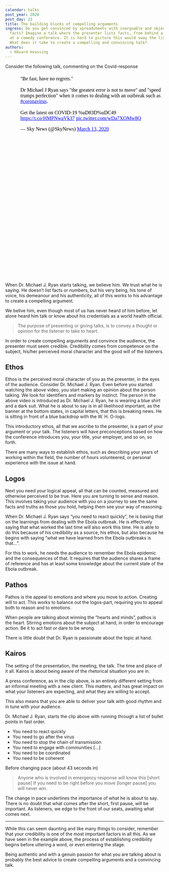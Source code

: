 ```yaml
---
calendar: talks
post_year: 2020
post_day: 23
title: The building blocks of compelling arguments
ingress: Do you get convinced by spreadsheets with inarguable and objective
  facts? Imagine a talk where the presenter lists facts, from behind a lectern,
  at a comedy conference. It is hard to picture this would sway the listeners.
  What does it take to create a compelling and convincing talk?
authors:
  - Håvard Hvassing
---
```

Consider the following talk, commenting on the Covid-response

<iframe style="border:none;" width="550" height="650" data-tweet-url="https://twitter.com/SkyNews/status/1238504143104421888" src="data:text/html;charset=utf-8,%3Cblockquote%20class%3D%22twitter-tweet%22%3E%3Cp%20lang%3D%22en%22%20dir%3D%22ltr%22%3E%26quot%3BBe%20fast%2C%20have%20no%20regrets.%26quot%3B%3Cbr%3E%3Cbr%3EDr%20Michael%20J%20Ryan%20says%20%26quot%3Bthe%20greatest%20error%20is%20not%20to%20move%26quot%3B%20and%20%26quot%3Bspeed%20trumps%20perfection%26quot%3B%20when%20it%20comes%20to%20dealing%20with%20an%20outbreak%20such%20as%20%3Ca%20href%3D%22https%3A//twitter.com/hashtag/coronavirus%3Fsrc%3Dhash%26amp%3Bref_src%3Dtwsrc%255Etfw%22%3E%23coronavirus%3C/a%3E.%3Cbr%3E%3Cbr%3EGet%20the%20latest%20on%20COVID-19%20%uD83D%uDC49%20%3Ca%20href%3D%22https%3A//t.co/HMPNwaVk37%22%3Ehttps%3A//t.co/HMPNwaVk37%3C/a%3E%20%3Ca%20href%3D%22https%3A//t.co/wDa7XOMw8Q%22%3Epic.twitter.com/wDa7XOMw8Q%3C/a%3E%3C/p%3E%26mdash%3B%20Sky%20News%20%28@SkyNews%29%20%3Ca%20href%3D%22https%3A//twitter.com/SkyNews/status/1238504143104421888%3Fref_src%3Dtwsrc%255Etfw%22%3EMarch%2013%2C%202020%3C/a%3E%3C/blockquote%3E%0A%3Cscript%20async%20src%3D%22https%3A//platform.twitter.com/widgets.js%22%20charset%3D%22utf-8%22%3E%3C/script%3E%0A"></iframe>

When Dr. Michael J. Ryan starts talking, we believe him. We trust what he is saying. He doesn’t list facts or numbers, but his very being, his tone of voice, his demeanour and his authenticity, all of this works to his advantage to create a compelling argument.

We belive him, even though most of us has never heard of him before, let alone heard him talk or know about his credentials as a world health official. 

> The purpose of presenting or giving talks, is to convey a thought or opinion for the listener to take to heart. 

In order to create compelling arguments and convince the audience, the presenter must seem credible. Credibility comes from competence on the subject, his/her perceived moral character and the good will of the listeners.

## Ethos

Ethos is the perceived moral character of you as the presenter, in the eyes of the audience.
Consider Dr. Michael J. Ryan. Even before you started watching the above video, you start making an opinion about the person talking. We look for identifiers and markers by instinct. The person in the above video is introduced as Dr. Michael J. Ryan, he is wearing a blue shirt and a dark suit. What he is about to say is in all likelihood important, as the banner at the bottom states, in capital letters, that this is breaking news. He is sitting in front of a blue backdrop with the W. H. O-logo. 

This introductory ethos, all that we ascribe to the presenter, is a part of your argument or your talk. The listeners will have preconceptions based on how the conference introduces you, your title, your employer, and so on, so forth. 

There are many ways to establish ethos, such as describing your years of working within the field, the number of hours volunteered, or personal experience with the issue at hand. 

## Logos

Next you need your logical appeal, all that can be counted, measured and otherwise perceived to be true. Here you are turning to sense and reason. This involves taking your audience with you on a journey to see the same facts and truths as those you hold, helping them see your way of reasoning. 

When Dr. Michael J. Ryan says “you need to react quickly”, he is basing that on the learnings from dealing with the Ebola outbreak. He is effectively saying that what worked the last time will also work this time. He is able to do this because of his credibility as a source, his ethos, but also because he begins with saying “what we have learned from the Ebola outbreaks is that…”. 

For this to work, he needs the audience to remember the Ebola epidemic and the consequences of that. It requires that the audience shares a frame of reference and has at least some knowledge about the current state of the Ebola outbreak. 

## Pathos

Pathos is the appeal to emotions and where you move to action. Creating will to act. This works to balance out the logos-part, requiring you to appeal both to reason and to emotions. 

When people are talking about winning the “hearts and minds”, pathos is the heart. Stirring emotions about the subject at hand, in order to encourage action. Be it to act fast or dare to be wrong. 

There is little doubt that Dr. Ryan is passionate about  the topic at hand. 

## Kairos

The setting of the presentation, the meeting, the talk. The time and place of it all. Kairos is about being aware of the rhetorical situation you are in. 

A press conference, as in the clip above, is an entirely different setting from an informal meeting with a new client. This matters, and has great impact on what your listeners are expecting, and what they are willing to accept. 

This also means that you are able to deliver your talk with good rhythm and in tune with your audience. 

Dr. Michael J. Ryan, starts the clip above with running through a list of bullet points in fast order. 

* You need to react quickly
* You need to go after the virus
* You need to stop the chain of transmission
* You need to engage with communities \[…]
* You need to be coordinated
* You need to be coherent

Before changing pace (about 43 seconds in)

> Anyone who is involved in emergency response will know this
> \[short pause]
> If you need to be right before you move
> \[longer pause] 
> you will never win.

The change in pace underlines the importance of what he is about to say. There is no doubt that what comes after the short, first pause, will be important. As listeners, we edge to the front of our seats, awaiting what comes next. 

---

While this can seem daunting and like many things to consider, remember that your credibility is one of the most important factors in all this. As we have seen in the example above, the  process of establishing credibility begins before uttering a word, or even entering the stage.  

Being authentic and with a genuin passion for what you are talking about is probably the best advice to create compelling arguments and a convincing talk. 